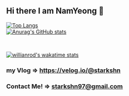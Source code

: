 ## Hi there I am NamYeong 👋

[![Top Langs](https://github-readme-stats.vercel.app/api/top-langs/?username=starkshn&layout=compact)](https://github.com/anuraghazra/github-readme-stats)
<br />
[![Anurag's GitHub stats](https://github-readme-stats.vercel.app/api?username=starkshn&count_private=true&count_private=true&theme=radical)](https://github.com/anuraghazra/github-readme-stats)

<br />

[![willianrod's wakatime stats](https://github-readme-stats.vercel.app/api/wakatime?username=starkshn)](https://github.com/anuraghazra/github-readme-stats)

### my Vlog => https://velog.io/@starkshn
### Contact Me! => starkshn97@gmail.com
<!--
**starkshn/starkshn** is a ✨ _special_ ✨ repository because its `README.md` (this file) appears on your GitHub profile.

Here are some ideas to get you started:

 🔭 I’m currently working on ...
 🌱 I’m currently learning ...
 👯 I’m looking to collaborate on ...
 🤔 I’m looking for help with ...
 💬 Ask me about ...
 📫 How to reach me: ...
 😄 Pronouns: ...
 ⚡ Fun fact: ...

